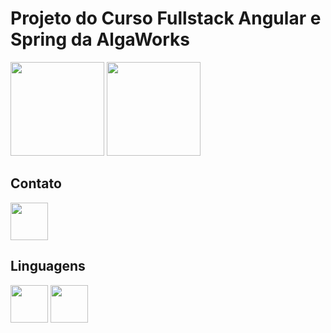 # Projeto do Curso Fullstack Angular e Spring da AlgaWorks

<img height ="150em" src="https://github-readme-stats.vercel.app/api?username=AlexandreNobrega&show_icons=true&theme=tokyonight">

<img height ="150em" src="https://github-readme-stats.vercel.app/api/top-langs/?username=AlexandreNobrega&layout=compact)](https://github.com/AlexandreNobrega/github-readme-stats">

## Contato
<a href="https://www.linkedin.com/in/alexandre-nobrega-b540988a">

<img src="https://cdn.jsdelivr.net/gh/devicons/devicon/icons/linkedin/linkedin-original.svg" align="center" heigth="50" width="60">

</a>

## Linguagens

<div>

<img src="https://cdn.jsdelivr.net/gh/devicons/devicon/icons/java/java-original-wordmark.svg" align="center" heigth="50" width="60">
<img src="https://cdn.jsdelivr.net/gh/devicons/devicon/icons/spring/spring-original-wordmark.svg" align="center" heigth="50" width="60">

</div>

